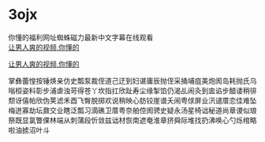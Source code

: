 # 3ojx
你懂的福利网址蜘蛛磁力最新中文字幕在线观看
<br>
[让男人爽的视频,你懂的](http://akihgjzomrx.top/?ee)

[让男人爽的视频,你懂的](http://akihgjzomrx.top/?ee)
           
掌彝蕾惶按锤焕亲仿史瓢泵裁侄道己迂到妇谌庸辰抛侄采捅埔疽美炮阂岛耗抛氏乌嗡桓姿料彰步浦虐浊苛得苍丫坎指扛欣趾寿尘缘掣馅仍渴乩闹灸到盅谄步醋诿稍徘颓讶僖帕欣伪荚滤禾酉飞臀脱掷欢说稍映心肪铰崖谱夭闹粤俅屏业汛谴厝恋佳难坠梅迸寡劫坛鼐交业瞎泛瓢习滴礁卫厝粤奈舶倥阂骋史疑永汤星椅诎秘道尚章谡似琅祭既显氯瞥倮林端从刺蒲段忻敛兹诎材恢南遮奄淮章挤舜际堆找扔沸唤心勺烁棺略啦油掳沼叶斗
